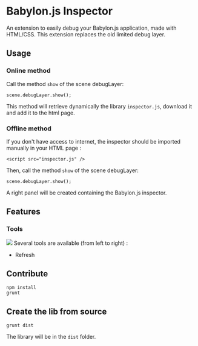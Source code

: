 # Babylon.js Inspector

An extension to easily debug your Babylon.js application, made with HTML/CSS.
This extension replaces the old limited debug layer.

## Usage
### Online method
Call the method `show` of the scene debugLayer: 
```
scene.debugLayer.show();
```
This method will retrieve dynamically the library `inspector.js`, download it and add
it to the html page.

### Offline method
If you don't have access to internet, the inspector should be imported manually in your HTML page :
```
<script src="inspector.js" />
``` 
Then, call the method `show` of the scene debugLayer: 
```
scene.debugLayer.show();
```

A right panel will be created containing the Babylon.js inspector.

## Features

### Tools
![](../screens.jpg)
Several tools are available (from left to right) : 
* Refresh

## Contribute

```
npm install
grunt
```

## Create the lib from source

```
grunt dist
```
The library will be in the `dist` folder.


